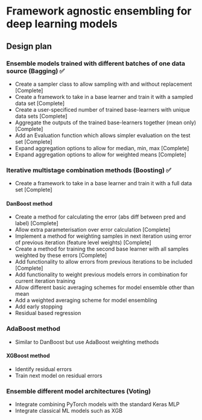 # Framework agnostic ensembling for deep learning models

## Design plan

### Ensemble models trained with different batches of one data source (Bagging) :white_check_mark:

- Create a sampler class to allow sampling with and without replacement [Complete]
- Create a framework to take in a base learner and train it with a sampled data set [Complete]
- Create a user-specificed number of trained base-learners with unique data sets [Complete]
- Aggregate the outputs of the trained base-learners together (mean only) [Complete]
- Add an Evaluation function which allows simpler evaluation on the test set [Complete]
- Expand aggregation options to allow for median, min, max [Complete]
- Expand aggregation options to allow for weighted means [Complete]

### Iterative multistage combination methods (Boosting) :white_check_mark:

- Create a framework to take in a base learner and train it with a full data set [Complete]

#### DanBoost method

- Create a method for calculating the error (abs diff between pred and label) [Complete]
- Allow extra parameterisation over error calculation [Complete]
- Implement a method for weighting samples in next iteration using error of previous iteration (feature level weights) [Complete]
- Create a method for training the second base learner with all samples weighted by these errors [Complete]
- Add functionality to allow errors from previous iterations to be included [Complete]
- Add functionality to weight previous models errors in combination for current iteration training
- Allow different basic averaging schemes for model ensemble other than mean
- Add a weighted averaging scheme for model ensembling
- Add early stopping
- Residual based regression


### AdaBoost method

- Similar to DanBoost but use AdaBoost weighting methods

#### XGBoost method

- Identify residual errors
- Train next model on residual errors

### Ensemble different model architectures (Voting)

- Integrate combining PyTorch models with the standard Keras MLP
- Integrate classical ML models such as XGB